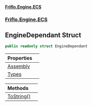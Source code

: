 #### [Friflo.Engine.ECS](index.md 'index')
### [Friflo.Engine.ECS](Friflo.Engine.ECS.md 'Friflo.Engine.ECS')

## EngineDependant Struct

```csharp
public readonly struct EngineDependant
```

| Properties | |
| :--- | :--- |
| [Assembly](EngineDependant.Assembly.md 'Friflo.Engine.ECS.EngineDependant.Assembly') | |
| [Types](EngineDependant.Types.md 'Friflo.Engine.ECS.EngineDependant.Types') | |

| Methods | |
| :--- | :--- |
| [ToString()](EngineDependant.ToString().md 'Friflo.Engine.ECS.EngineDependant.ToString()') | |
